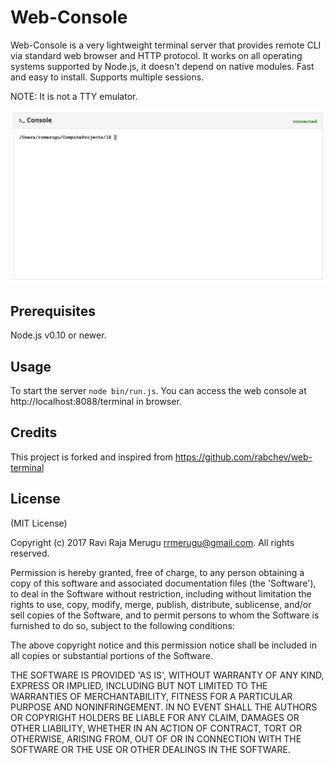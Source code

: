 # Web-Console


Web-Console is a very lightweight terminal server that provides remote CLI via standard web browser and HTTP protocol. It works on all operating systems supported by Node.js, it doesn't depend
on native modules. Fast and easy to install. Supports multiple sessions.

NOTE: It is not a TTY emulator.

![Web Console](docs/console.png)


## Prerequisites
Node.js v0.10 or newer.


## Usage

To start the server `node bin/run.js`. You can access the web console at
http://localhost:8088/terminal in browser.


## Credits

This project is forked and inspired from https://github.com/rabchev/web-terminal

## License

(MIT License)

Copyright (c) 2017 Ravi Raja Merugu <rrmerugu@gmail.com>. All rights reserved.

Permission is hereby granted, free of charge, to any person obtaining
a copy of this software and associated documentation files (the
'Software'), to deal in the Software without restriction, including
without limitation the rights to use, copy, modify, merge, publish,
distribute, sublicense, and/or sell copies of the Software, and to
permit persons to whom the Software is furnished to do so, subject to
the following conditions:

The above copyright notice and this permission notice shall be
included in all copies or substantial portions of the Software.

THE SOFTWARE IS PROVIDED 'AS IS', WITHOUT WARRANTY OF ANY KIND,
EXPRESS OR IMPLIED, INCLUDING BUT NOT LIMITED TO THE WARRANTIES OF
MERCHANTABILITY, FITNESS FOR A PARTICULAR PURPOSE AND NONINFRINGEMENT.
IN NO EVENT SHALL THE AUTHORS OR COPYRIGHT HOLDERS BE LIABLE FOR ANY
CLAIM, DAMAGES OR OTHER LIABILITY, WHETHER IN AN ACTION OF CONTRACT,
TORT OR OTHERWISE, ARISING FROM, OUT OF OR IN CONNECTION WITH THE
SOFTWARE OR THE USE OR OTHER DEALINGS IN THE SOFTWARE.
